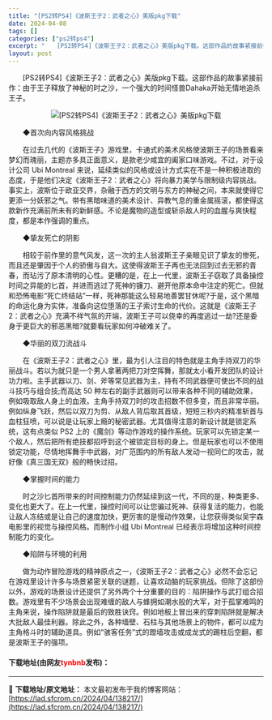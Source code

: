 ```yaml
---
title: "[PS2转PS4]《波斯王子2：武者之心》美版pkg下载"
date: 2024-04-08
tags: []
categories: ["ps2转ps4"]
excerpt: "　　[PS2转PS4]《波斯王子2：武者之心》美版pkg下载。这部作品的故事紧接前作：由于王子释放了神秘的时之沙，一个强大的时间怪兽Dahaka开始无情地追杀王子。 　　◆首次向内容风格挑战 　　在过去几代的《波斯王子》游戏里，卡通式的美术风格使波斯王子的场景看来梦幻而瑰丽，主题亦多具正面意义，是款&hellip;"
layout: post
---
```


 <p>　　[PS2转PS4]《波斯王子2：武者之心》美版pkg下载。这部作品的故事紧接前作：由于王子释放了神秘的时之沙，一个强大的时间怪兽Dahaka开始无情地追杀王子。</p> <p align="center"><img align="" border="0" src="https://lad.sfcrom.cn/wp-content/uploads/2024/04/20240408_6613f92c7537a.jpg" alt="[PS2转PS4]《波斯王子2：武者之心》美版pkg下载" /></p> <p>　　◆首次向内容风格挑战</p> <p>　　在过去几代的《波斯王子》游戏里，卡通式的美术风格使波斯王子的场景看来梦幻而瑰丽，主题亦多具正面意义，是款老少咸宜的阖家口味游戏。不过，对于设计公司 Ubi Montreal 来说，延续类似的风格或设计方式实在不是一种积极进取的态度，于是他们决定《波斯王子2：武者之心》将向暴力美学与限制级内容挑战。事实上，波斯位于欧亚交界，杂融于西方的文明与东方的神秘之间，本来就使得它更添一分妖邪之气。带有黑暗味道的美术设计、异教气息的重金属摇滚，都使得这款新作充满前所未有的新鲜感。不论是魔物的造型或斩杀敌人时的血腥与爽快程度，都是本作强调的重点。</p> <p>　　◆挚友死亡的阴影</p> <p>　　相较于前作里的意气风发，这一次的主人翁波斯王子亲眼见识了挚友的惨死，而且还是肇因于个人的骄傲与自大。这使得波斯王子再也无法回到过去无邪的青春，而玷污了原本清明的心性。更糟的是，在上一代里，波斯王子窃取了具备操控时间之异能的匕首，并进而逃过了死神的镰刀、避开他原本命中注定的死亡。但就和恐怖电影&ldquo;死亡终结站&rdquo;一样，死神那能这么轻易地善罢甘休呢?于是，这个黑暗的命运化身为实体，准备向这位堕落的王子索讨生命的代价。这就是《波斯王子2：武者之心》充满不祥气氛的开端，波斯王子可以侥幸的再度逃过一劫?还是委身于更巨大的邪恶黑暗?就要看玩家如何冲破难关了。</p> <p>　　◆华丽的双刀流战斗</p> <p>　　在《波斯王子2：武者之心》里，最为引人注目的特色就是主角手持双刀的华丽战斗。若以为就只是一个男人拿著两把刀对空挥舞，那就太小看开发团队的设计功力啦。主手武器以刀、剑、斧等常见武器为主，持有不同武器便可使出不同的战斗技巧与组合技;而高达 50 种左右的副手武器则可以带来各种不同的辅助效果，例如吸取敌人身上的血液。主角手持双刀时的攻击招数不但多变，而且非常华丽。例如纵身飞跃，然后以双刀为剪、从敌人背后取其首级，短短三秒内的精准斩首与血柱狂喷，可以说是让玩家上瘾的秘密武器。尤其值得注意的新设计就是锁定系统，这有点类似 PS2 上的《魔剑》等动作游戏的操作系统。玩家可以先锁定某一个敌人，然后把所有绝技都招呼到这个被锁定目标的身上。但是玩家也可以不使用锁定功能，尽情地挥舞手中武器，对广范围内的所有敌人发动一视同仁的攻击，就好像《真三国无双》般的畅快过招。</p> <p>　　◆掌握时间的能力</p> <p>　　时之沙匕首所带来的时间控制能力仍然延续到这一代，不同的是，种类更多、变化也更大了。在上一代里，操控时间可以让您骗过死神、获得复活的能力，也能让敌人冻结或是让自己的速度加快，更厉害的是慢动作效果，让您获得类似吴宇森电影里的视觉与操控风格。而制作小组 Ubi Montreal 已经表示将增加这种时间控制能力的变化。</p> <p>　　◆陷阱与环境的利用</p> <p>　　做为动作冒险游戏的精神原点之一，《波斯王子2：武者之心》必然不会忘记在游戏里设计许多与场景紧密关联的谜题，让喜欢动脑的玩家挑战。但除了这部份以外，游戏的场景设计还提供了另外两个十分重要的目的：陷阱操作与武打组合招数。游戏里有不少场景会出现难缠的敌人与蜂拥如潮水般的大军，对于孤掌难鸣的主角来说，操作陷阱就是最后的致胜诀窍。例如地板上冒出来的穿刺陷阱就是解决大批敌人最佳利器。除此之外，各种墙壁、石柱与其他场景上的物件，都可以成为主角格斗时的辅助道具。例如&ldquo;骇客任务&rdquo;式的蹬墙攻击或成龙式的踢柱后空翻，都是波斯王子的强项。</p> <p><h4>下载地址(由网友<font color="red">tynbnb</font>发布)：</h4></p> 

---
📖 **下载地址/原文地址：** 本文最初发布于我的博客网站：[https://lad.sfcrom.cn/2024/04/138217/](https://lad.sfcrom.cn/2024/04/138217/)
